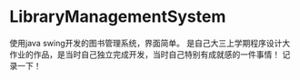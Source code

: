 # LibraryManagementSystem
使用java swing开发的图书管理系统，界面简单。
是自己大三上学期程序设计大作业的作品，是当时自己独立完成开发，当时自己特别有成就感的一件事情！
记录一下！
